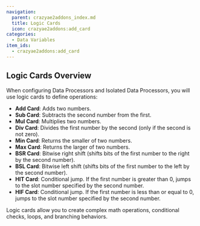```yaml
---
navigation:
  parent: crazyae2addons_index.md
  title: Logic Cards
  icon: crazyae2addons:add_card
categories:
  - Data Variables
item_ids:
  - crazyae2addons:add_card
---
```


## Logic Cards Overview

<ItemImage id="crazyae2addons:add_card" scale="4"></ItemImage>
<ItemImage id="crazyae2addons:sub_card" scale="4"></ItemImage>

When configuring Data Processors and Isolated Data Processors, you will use logic cards to define operations:

- **Add Card**: Adds two numbers.
- **Sub Card**: Subtracts the second number from the first.
- **Mul Card**: Multiplies two numbers.
- **Div Card**: Divides the first number by the second (only if the second is not zero).
- **Min Card**: Returns the smaller of two numbers.
- **Max Card**: Returns the larger of two numbers.
- **BSR Card**: Bitwise right shift (shifts bits of the first number to the right by the second number).
- **BSL Card**: Bitwise left shift (shifts bits of the first number to the left by the second number).
- **HIT Card**: Conditional jump. If the first number is greater than 0, jumps to the slot number specified by the second number.
- **HIF Card**: Conditional jump. If the first number is less than or equal to 0, jumps to the slot number specified by the second number.

Logic cards allow you to create complex math operations, conditional checks, loops, and branching behaviors.